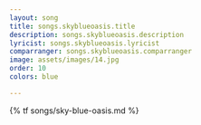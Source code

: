 ```yaml
---
layout: song
title: songs.skyblueoasis.title
description: songs.skyblueoasis.description
lyricist: songs.skyblueoasis.lyricist
comparranger: songs.skyblueoasis.comparranger
image: assets/images/14.jpg
order: 10
colors: blue

---
```


{% tf songs/sky-blue-oasis.md %}
